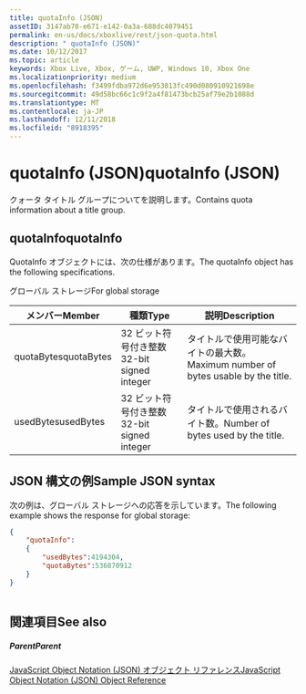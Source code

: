 ```yaml
---
title: quotaInfo (JSON)
assetID: 3147ab78-e671-e142-0a3a-688dc4079451
permalink: en-us/docs/xboxlive/rest/json-quota.html
description: " quotaInfo (JSON)"
ms.date: 10/12/2017
ms.topic: article
keywords: Xbox Live, Xbox, ゲーム, UWP, Windows 10, Xbox One
ms.localizationpriority: medium
ms.openlocfilehash: f3499fdba972d6e953813fc490d080910921698e
ms.sourcegitcommit: 49d58bc66c1c9f2a4f81473bcb25af79e2b1088d
ms.translationtype: MT
ms.contentlocale: ja-JP
ms.lasthandoff: 12/11/2018
ms.locfileid: "8918395"
---
```

# <a name="quotainfo-json"></a><span data-ttu-id="b6599-104">quotaInfo (JSON)</span><span class="sxs-lookup"><span data-stu-id="b6599-104">quotaInfo (JSON)</span></span>
<span data-ttu-id="b6599-105">クォータ タイトル グループについてを説明します。</span><span class="sxs-lookup"><span data-stu-id="b6599-105">Contains quota information about a title group.</span></span> 
<a id="ID4EN"></a>

 
## <a name="quotainfo"></a><span data-ttu-id="b6599-106">quotaInfo</span><span class="sxs-lookup"><span data-stu-id="b6599-106">quotaInfo</span></span>
 
<span data-ttu-id="b6599-107">QuotaInfo オブジェクトには、次の仕様があります。</span><span class="sxs-lookup"><span data-stu-id="b6599-107">The quotaInfo object has the following specifications.</span></span>
 
<span data-ttu-id="b6599-108">グローバル ストレージ</span><span class="sxs-lookup"><span data-stu-id="b6599-108">For global storage</span></span>
 
| <span data-ttu-id="b6599-109">メンバー</span><span class="sxs-lookup"><span data-stu-id="b6599-109">Member</span></span>| <span data-ttu-id="b6599-110">種類</span><span class="sxs-lookup"><span data-stu-id="b6599-110">Type</span></span>| <span data-ttu-id="b6599-111">説明</span><span class="sxs-lookup"><span data-stu-id="b6599-111">Description</span></span>| 
| --- | --- | --- | 
| <span data-ttu-id="b6599-112">quotaBytes</span><span class="sxs-lookup"><span data-stu-id="b6599-112">quotaBytes</span></span>| <span data-ttu-id="b6599-113">32 ビット符号付き整数</span><span class="sxs-lookup"><span data-stu-id="b6599-113">32-bit signed integer</span></span> | <span data-ttu-id="b6599-114">タイトルで使用可能なバイトの最大数。</span><span class="sxs-lookup"><span data-stu-id="b6599-114">Maximum number of bytes usable by the title.</span></span>| 
| <span data-ttu-id="b6599-115">usedBytes</span><span class="sxs-lookup"><span data-stu-id="b6599-115">usedBytes</span></span>| <span data-ttu-id="b6599-116">32 ビット符号付き整数</span><span class="sxs-lookup"><span data-stu-id="b6599-116">32-bit signed integer</span></span> | <span data-ttu-id="b6599-117">タイトルで使用されるバイト数。</span><span class="sxs-lookup"><span data-stu-id="b6599-117">Number of bytes used by the title.</span></span>| 
  
<a id="ID4EXB"></a>

 
## <a name="sample-json-syntax"></a><span data-ttu-id="b6599-118">JSON 構文の例</span><span class="sxs-lookup"><span data-stu-id="b6599-118">Sample JSON syntax</span></span>
 
<span data-ttu-id="b6599-119">次の例は、グローバル ストレージへの応答を示しています。</span><span class="sxs-lookup"><span data-stu-id="b6599-119">The following example shows the response for global storage:</span></span>
 

```json
{
    "quotaInfo":
    {
        "usedBytes":4194304,
        "quotaBytes":536870912
    }
}
      
```

  
<a id="ID4ECC"></a>

 
## <a name="see-also"></a><span data-ttu-id="b6599-120">関連項目</span><span class="sxs-lookup"><span data-stu-id="b6599-120">See also</span></span>
 
<a id="ID4EEC"></a>

 
##### <a name="parent"></a><span data-ttu-id="b6599-121">Parent</span><span class="sxs-lookup"><span data-stu-id="b6599-121">Parent</span></span> 

[<span data-ttu-id="b6599-122">JavaScript Object Notation (JSON) オブジェクト リファレンス</span><span class="sxs-lookup"><span data-stu-id="b6599-122">JavaScript Object Notation (JSON) Object Reference</span></span>](atoc-xboxlivews-reference-json.md)

   